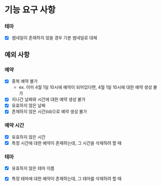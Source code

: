 # 기능 요구 사항

### 테마

* [x] 썸네일이 존재하지 않을 경우 기본 썸네일로 대체

## 예외 사항

### 예약

* [x] 중복 예약 불가
    * ex. 이미 4월 1일 10시에 예약이 되어있다면, 4월 1일 10시에 대한 예약 생성 불가
* [x] 지나간 날짜와 시간에 대한 예약 생성 불가
* [x] 유효하지 않은 날짜
* [x] 존재하지 않은 시간(id)으로 예약 생성 불가

### 예약 시간

* [x] 유효하지 않은 시간
* [x] 특정 시간에 대한 예약이 존재하는데, 그 시간을 삭제하려 할 때

### 테마

* [x] 유효하지 않은 테마 이름
* [x] 특정 테마에 대한 예약이 존재하는데, 그 테마를 삭제하려 할 때

